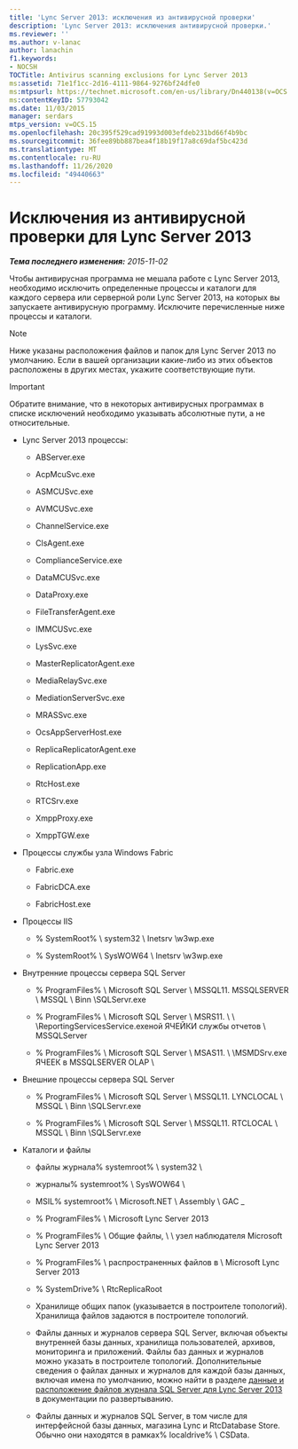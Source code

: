 ```yaml
---
title: 'Lync Server 2013: исключения из антивирусной проверки'
description: 'Lync Server 2013: исключения антивирусной проверки.'
ms.reviewer: ''
ms.author: v-lanac
author: lanachin
f1.keywords:
- NOCSH
TOCTitle: Antivirus scanning exclusions for Lync Server 2013
ms:assetid: 71e1f1cc-2d16-4111-9864-9276bf24dfe0
ms:mtpsurl: https://technet.microsoft.com/en-us/library/Dn440138(v=OCS.15)
ms:contentKeyID: 57793042
ms.date: 11/03/2015
manager: serdars
mtps_version: v=OCS.15
ms.openlocfilehash: 20c395f529cad91993d003efdeb231bd66f4b9bc
ms.sourcegitcommit: 36fee89bb887bea4f18b19f17a8c69daf5bc423d
ms.translationtype: MT
ms.contentlocale: ru-RU
ms.lasthandoff: 11/26/2020
ms.locfileid: "49440663"
---
```

# <a name="antivirus-scanning-exclusions-for-lync-server-2013"></a>Исключения из антивирусной проверки для Lync Server 2013

<div data-xmlns="http://www.w3.org/1999/xhtml">

<div class="topic" data-xmlns="http://www.w3.org/1999/xhtml" data-msxsl="urn:schemas-microsoft-com:xslt" data-cs="https://msdn.microsoft.com/">

<div data-asp="https://msdn2.microsoft.com/asp">



</div>

<div id="mainSection">

<div id="mainBody">

<span> </span>

_**Тема последнего изменения:** 2015-11-02_

Чтобы антивирусная программа не мешала работе с Lync Server 2013, необходимо исключить определенные процессы и каталоги для каждого сервера или серверной роли Lync Server 2013, на которых вы запускаете антивирусную программу. Исключите перечисленные ниже процессы и каталоги.

<div>


> [!NOTE]  
> Ниже указаны расположения файлов и папок для Lync Server 2013 по умолчанию. Если в вашей организации какие-либо из этих объектов расположены в других местах, укажите соответствующие пути.



</div>

<div>


> [!IMPORTANT]  
> Обратите внимание, что в некоторых антивирусных программах в списке исключений необходимо указывать абсолютные пути, а не относительные.



</div>

  - Lync Server 2013 процессы:
    
      - ABServer.exe
    
      - AcpMcuSvc.exe
    
      - ASMCUSvc.exe
    
      - AVMCUSvc.exe
    
      - ChannelService.exe
    
      - ClsAgent.exe
    
      - ComplianceService.exe
    
      - DataMCUSvc.exe
    
      - DataProxy.exe
    
      - FileTransferAgent.exe
    
      - IMMCUSvc.exe
    
      - LysSvc.exe
    
      - MasterReplicatorAgent.exe
    
      - MediaRelaySvc.exe
    
      - MediationServerSvc.exe
    
      - MRASSvc.exe
    
      - OcsAppServerHost.exe
    
      - ReplicaReplicatorAgent.exe
    
      - ReplicationApp.exe
    
      - RtcHost.exe
    
      - RTCSrv.exe
    
      - XmppProxy.exe
    
      - XmppTGW.exe

  - Процессы службы узла Windows Fabric
    
      - Fabric.exe
    
      - FabricDCA.exe
    
      - FabricHost.exe

  - Процессы IIS
    
      - % SystemRoot% \\ system32 \\ Inetsrv \\w3wp.exe
    
      - % SystemRoot% \\ SysWOW64 \\ Inetsrv \\w3wp.exe

  - Внутренние процессы сервера SQL Server
    
      - % ProgramFiles% \\ Microsoft SQL Server \\ MSSQL11. MSSQLSERVER \\ MSSQL \\ Binn \\SQLServr.exe
    
      - % ProgramFiles% \\ Microsoft SQL Server \\ MSRS11. \\ \\ \\ReportingServicesService.exeной ЯЧЕЙКИ службы отчетов \\ MSSQLServer
    
      - % ProgramFiles% \\ Microsoft SQL Server \\ MSAS11. \\ \\MSMDSrv.exe ЯЧЕЕК в MSSQLSERVER OLAP \\

  - Внешние процессы сервера SQL Server
    
      - % ProgramFiles% \\ Microsoft SQL Server \\ MSSQL11. LYNCLOCAL \\ MSSQL \\ Binn \\SQLServr.exe
    
      - % ProgramFiles% \\ Microsoft SQL Server \\ MSSQL11. RTCLOCAL \\ MSSQL \\ Binn \\SQLServr.exe

  - Каталоги и файлы
    
      - файлы журнала% systemroot% \\ system32 \\
    
      - журналы% systemroot% \\ SysWOW64 \\
    
      - MSIL% systemroot% \\ Microsoft.NET \\ Assembly \\ GAC \_
    
      - % ProgramFiles% \\ Microsoft Lync Server 2013
    
      - % ProgramFiles% \\ Общие файлы, \\ \\ узел наблюдателя Microsoft Lync Server 2013
    
      - % ProgramFiles% \\ распространенных файлов в \\ Microsoft Lync Server 2013
    
      - % SystemDrive% \\ RtcReplicaRoot
    
      - Хранилище общих папок (указывается в построителе топологий). Хранилища файлов задаются в построителе топологий.
    
      - Файлы данных и журналов сервера SQL Server, включая объекты внутренней базы данных, хранилища пользователей, архивов, мониторинга и приложений. Файлы баз данных и журналов можно указать в построителе топологий. Дополнительные сведения о файлах данных и журналов для каждой базы данных, включая имена по умолчанию, можно найти в разделе [данные и расположение файлов журнала SQL Server для Lync Server 2013](lync-server-2013-sql-server-data-and-log-file-placement.md) в документации по развертыванию.
    
      - Файлы данных и журналов SQL Server, в том числе для интерфейсной базы данных, магазина Lync и RtcDatabase Store. Обычно они находятся в рамках% localdrive% \\ CSData.

</div>

<span> </span>

</div>

</div>

</div>

